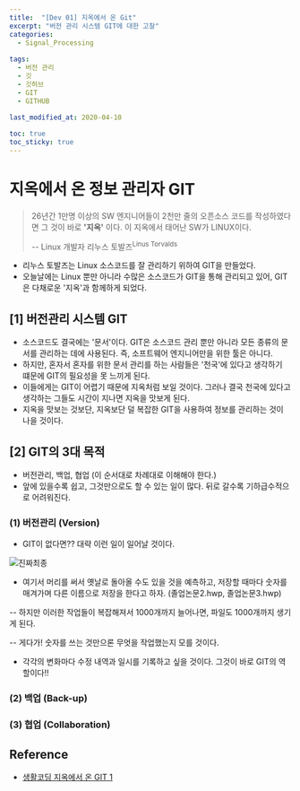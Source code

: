 ```yaml
---
title:  "[Dev 01] 지옥에서 온 Git"
excerpt: "버전 관리 시스템 GIT에 대한 고찰"
categories:
  - Signal_Processing
  
tags:
  - 버전 관리
  - 깃
  - 깃허브
  - GIT
  - GITHUB
  
last_modified_at: 2020-04-10

toc: true
toc_sticky: true
---
```



# 지옥에서 온 정보 관리자 GIT

> 26년간 1만명 이상의 SW 엔지니어들이 2천만 줄의 오픈소스 코드를 작성하였다면 그 것이 바로 **'지옥'** 이다. 이 지옥에서 태어난 SW가 LINUX이다.
>
>    -- Linux 개발자 리누스 토발즈<sup>Linus Torvalds</sup>

- 리누스 토발즈는 Linux 소스코드를 잘 관리하기 위하여 GIT을 만들었다.
- 오늘날에는 Linux 뿐만 아니라 수많은 소스코드가 GIT을 통해 관리되고 있어, GIT은 다채로운 '지옥'과 함께하게 되었다.


## [1] 버전관리 시스템 GIT
- 소스코드도 결국에는 '문서'이다. GIT은 소스코드 관리 뿐만 아니라 모든 종류의 문서를 관리하는 데에 사용된다. 즉, 소프트웨어 엔지니어만을 위한 툴은 아니다.
- 하지만, 혼자서 혼자를 위한 문서 관리를 하는 사람들은 '천국'에 있다고 생각하기 떄문에 GIT의 필요성을 못 느끼게 된다.
- 이들에게는 GIT이 어렵기 때문에 지옥처럼 보일 것이다. 그러나 결국 천국에 있다고 생각하는 그들도 시간이 지나면 지옥을 맛보게 된다.
- 지옥을 맛보는 것보단, 지옥보단 덜 복잡한 GIT을 사용하여 정보를 관리하는 것이 나을 것이다.

 
## [2] GIT의 3대 목적
- 버전관리, 백업, 협업 (이 순서대로 차례대로 이해해야 한다.)
- 앞에 있을수록 쉽고, 그것만으로도 할 수 있는 일이 많다. 뒤로 갈수록 기하급수적으로 어려워진다.

### (1) 버전관리 (Version)

- GIT이 없다면?? 대략 이런 일이 일어날 것이다.

![진짜최종](http://file3.instiz.net/data/file3/2019/01/17/d/6/a/d6aea9f2fa94f894300c21721f0d02e6.jpg)

- 여기서 머리를 써서 옛날로 돌아올 수도 있을 것을 예측하고, 저장할 때마다 숫자를 매겨가며 다른 이름으로 저장을 한다고 하자. (졸업논문2.hwp, 졸업논문3.hwp)

-- 하지만 이러한 작업들이 복잡해져서 1000개까지 늘어나면, 파일도 1000개까지 생기게 된다.

-- 게다가! 숫자를 쓰는 것만으론 무엇을 작업했는지 모를 것이다.

- 각각의 변화마다 수정 내역과 일시를 기록하고 싶을 것이다. 그것이 바로 GIT의 역할이다!!

### (2) 백업 (Back-up)

### (3) 협업 (Collaboration)


## Reference
- [생활코딩 지옥에서 온 GIT 1](https://opentutorials.org/module/3733)
